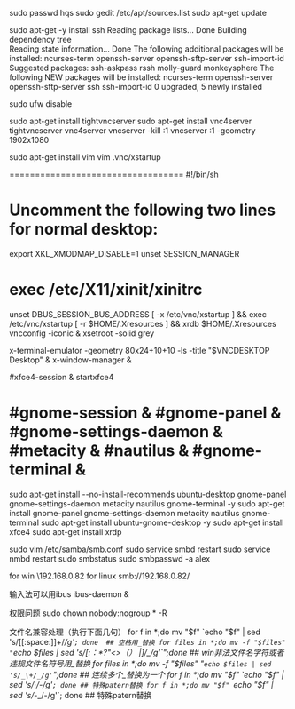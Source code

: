 sudo passwd hqs
sudo gedit /etc/apt/sources.list
sudo apt-get update

sudo apt-get -y  install ssh
Reading package lists... Done
Building dependency tree       
Reading state information... Done
The following additional packages will be installed:
  ncurses-term openssh-server openssh-sftp-server ssh-import-id
Suggested packages:
  ssh-askpass rssh molly-guard monkeysphere
The following NEW packages will be installed:
  ncurses-term openssh-server openssh-sftp-server ssh ssh-import-id
0 upgraded, 5 newly installed

sudo ufw disable




sudo apt-get install tightvncserver
sudo apt-get install vnc4server tightvncserver vnc4server
vncserver -kill :1
vncserver :1 -geometry 1902x1080


sudo apt-get install vim
vim .vnc/xstartup

==================================
#!/bin/sh

# Uncomment the following two lines for normal desktop:
export XKL_XMODMAP_DISABLE=1
unset SESSION_MANAGER
# exec /etc/X11/xinit/xinitrc
unset DBUS_SESSION_BUS_ADDRESS
[ -x /etc/vnc/xstartup ] && exec /etc/vnc/xstartup
[ -r $HOME/.Xresources ] && xrdb $HOME/.Xresources
vncconfig -iconic &
xsetroot -solid grey

x-terminal-emulator -geometry 80x24+10+10 -ls -title "$VNCDESKTOP Desktop" &
x-window-manager &

#xfce4-session &
startxfce4

#gnome-session &
#gnome-panel &
#gnome-settings-daemon &
#metacity &
#nautilus &
#gnome-terminal &
===================================




sudo apt-get install --no-install-recommends ubuntu-desktop gnome-panel gnome-settings-daemon metacity nautilus gnome-terminal -y
sudo apt-get install gnome-panel gnome-settings-daemon metacity nautilus gnome-terminal
sudo apt-get install ubuntu-gnome-desktop -y
sudo apt-get install xfce4
sudo apt-get install xrdp

sudo vim /etc/samba/smb.conf
sudo service smbd restart
sudo service nmbd restart
sudo smbstatus
sudo smbpasswd -a alex


for win 
\\192.168.0.82
for linux 
smb://192.168.0.82/


输入法可以用ibus
ibus-daemon &

权限问题
sudo chown nobody:nogroup * -R


文件名兼容处理（执行下面几句）
for f in *;do mv "$f" `echo "$f" | sed 's/[[:space:]]\+/_/g'`; done  ## 空格用_替换
for files in *;do mv -f "$files" "`echo $files | sed 's/[:：*?"<>（） |]/_/g'`";done ## win非法文件名字符或者违规文件名符号用_替换
for files in *;do mv -f "$files" "`echo $files | sed 's/_\+/_/g'`";done ## 连续多个_替换为一个
for f in *;do mv "$f" `echo "$f" | sed 's/_·_/-/g'`; done ## 特殊patern替换
for f in *;do mv "$f" `echo "$f" | sed 's/_-_/-/g'`; done ## 特殊patern替换








